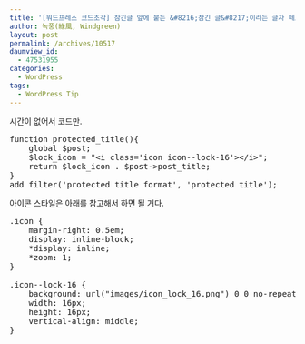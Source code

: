 ```yaml
---
title: '[워드프레스 코드조각] 잠긴글 앞에 붙는 &#8216;잠긴 글&#8217;이라는 글자 떼고 아이콘 붙이기'
author: 녹풍(綠風, Windgreen)
layout: post
permalink: /archives/10517
daumview_id:
  - 47531955
categories:
  - WordPress
tags:
  - WordPress Tip
---
```

시간이 없어서 코드만.

<pre>function protected_title(){
    global $post;
    $lock_icon = "&lt;i class='icon icon--lock-16'&gt;&lt;/i&gt;";
    return $lock_icon . $post-&gt;post_title;
}
add_filter('protected_title_format', 'protected_title');</pre>

아이콘 스타일은 아래를 참고해서 하면 될 거다.

<pre>.icon {
    margin-right: 0.5em;
    display: inline-block;
    *display: inline;
    *zoom: 1;
}

.icon--lock-16 {
    background: url("images/icon_lock_16.png") 0 0 no-repeat;
    width: 16px;
    height: 16px;
    vertical-align: middle;
}</pre>